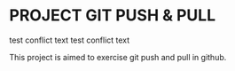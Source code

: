 # PROJECT GIT PUSH & PULL
test conflict text
test conflict text

This project is aimed to exercise git push and pull in github.

